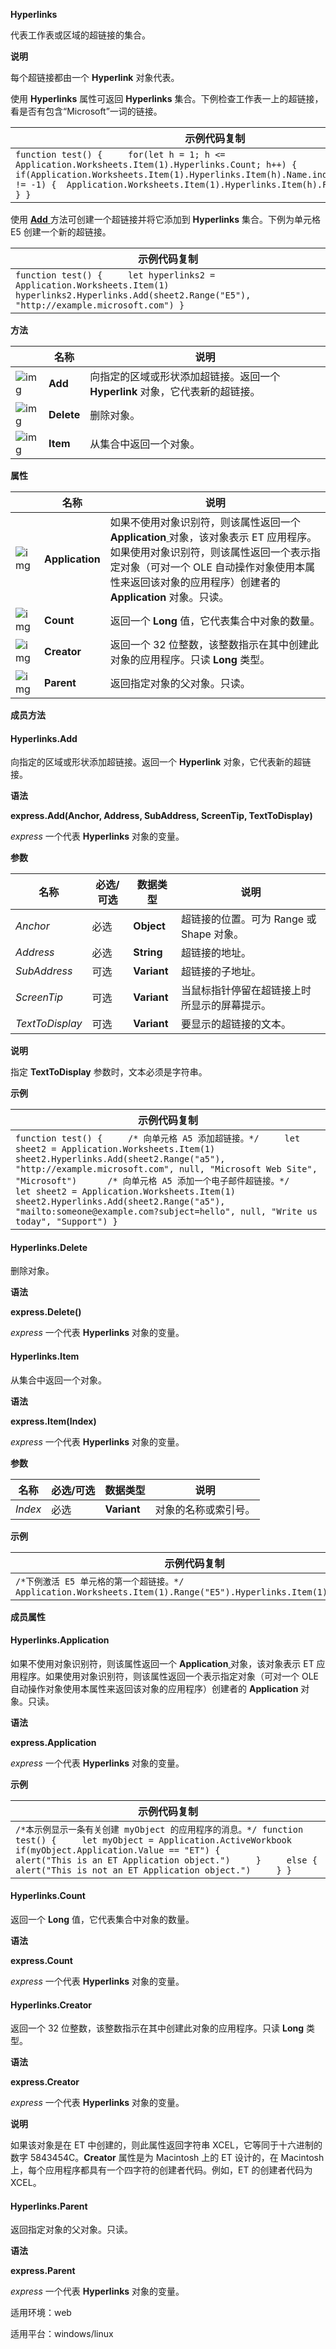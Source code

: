 **Hyperlinks**



代表工作表或区域的超链接的集合。

**说明**

每个超链接都由一个 **Hyperlink** 对象代表。

使用 **Hyperlinks** 属性可返回 **Hyperlinks** 集合。下例检查工作表一上的超链接，看是否有包含“Microsoft”一词的链接。

| 示例代码复制                                                 |
| ------------------------------------------------------------ |
| `function test() {     for(let h = 1; h <= Application.Worksheets.Item(1).Hyperlinks.Count; h++) {         if(Application.Worksheets.Item(1).Hyperlinks.Item(h).Name.indexOf("Microsoft") != -1) {  Application.Worksheets.Item(1).Hyperlinks.Item(h).Follow()         }     } }` |

使用 [**Add** ](https://qn.cache.wpscdn.cn/encs/doc/office_v19/apiObjectTemplate.htm?page=topics/WPS%20%E5%9F%BA%E7%A1%80%E6%8E%A5%E5%8F%A3/%E8%A1%A8%E6%A0%BC%20API%20%E5%8F%82%E8%80%83/Hyperlinks/Hyperlinks%20.htm#Hyperlinks.Add)方法可创建一个超链接并将它添加到 **Hyperlinks** 集合。下例为单元格 E5 创建一个新的超链接。

| 示例代码复制                                                 |
| ------------------------------------------------------------ |
| `function test() {     let hyperlinks2 = Application.Worksheets.Item(1)     hyperlinks2.Hyperlinks.Add(sheet2.Range("E5"), "http://example.microsoft.com") } ` |

**方法**

|                                                              | 名称       | 说明                                                         |
| ------------------------------------------------------------ | ---------- | ------------------------------------------------------------ |
| ![img](https://qn.cache.wpscdn.cn/encs/doc/office_v19/gif/methods.gif) | **Add**    | 向指定的区域或形状添加超链接。返回一个 **Hyperlink** 对象，它代表新的超链接。 |
| ![img](https://qn.cache.wpscdn.cn/encs/doc/office_v19/gif/methods.gif) | **Delete** | 删除对象。                                                   |
| ![img](https://qn.cache.wpscdn.cn/encs/doc/office_v19/gif/methods.gif) | **Item**   | 从集合中返回一个对象。                                       |

**属性**

|                                                              | 名称            | 说明                                                         |
| ------------------------------------------------------------ | --------------- | ------------------------------------------------------------ |
| ![img](https://qn.cache.wpscdn.cn/encs/doc/office_v19/gif/properties.gif) | **Application** | 如果不使用对象识别符，则该属性返回一个 **Application**[ ](https://qn.cache.wpscdn.cn/encs/doc/office_v19/apiObjectTemplate.htm?page=topics/WPS%20%E5%9F%BA%E7%A1%80%E6%8E%A5%E5%8F%A3/%E8%A1%A8%E6%A0%BC%20API%20%E5%8F%82%E8%80%83/Application/Application%20.htm#jsObject_Application)对象，该对象表示 ET 应用程序。如果使用对象识别符，则该属性返回一个表示指定对象（可对一个 OLE 自动操作对象使用本属性来返回该对象的应用程序）创建者的 **Application** 对象。只读。 |
| ![img](https://qn.cache.wpscdn.cn/encs/doc/office_v19/gif/properties.gif) | **Count**       | 返回一个 **Long** 值，它代表集合中对象的数量。               |
| ![img](https://qn.cache.wpscdn.cn/encs/doc/office_v19/gif/properties.gif) | **Creator**     | 返回一个 32 位整数，该整数指示在其中创建此对象的应用程序。只读 **Long** 类型。 |
| ![img](https://qn.cache.wpscdn.cn/encs/doc/office_v19/gif/properties.gif) | **Parent**      | 返回指定对象的父对象。只读。                                 |

**成员方法**

#### **Hyperlinks.Add**

向指定的区域或形状添加超链接。返回一个 **Hyperlink** 对象，它代表新的超链接。

**语法**

**express.Add(Anchor, Address, SubAddress, ScreenTip, TextToDisplay)**

*express*   一个代表 **Hyperlinks** 对象的变量。

**参数**

| **名称**        | **必选/可选** | **数据类型** | **说明**                                     |
| --------------- | ------------- | ------------ | -------------------------------------------- |
| *Anchor*        | 必选          | **Object**   | 超链接的位置。可为 Range 或 Shape 对象。     |
| *Address*       | 必选          | **String**   | 超链接的地址。                               |
| *SubAddress*    | 可选          | **Variant**  | 超链接的子地址。                             |
| *ScreenTip*     | 可选          | **Variant**  | 当鼠标指针停留在超链接上时所显示的屏幕提示。 |
| *TextToDisplay* | 可选          | **Variant**  | 要显示的超链接的文本。                       |

**说明**

指定 **TextToDisplay** 参数时，文本必须是字符串。

**示例**

| 示例代码复制                                                 |
| ------------------------------------------------------------ |
| `function test() {     /* 向单元格 A5 添加超链接。*/     let sheet2 = Application.Worksheets.Item(1)     sheet2.Hyperlinks.Add(sheet2.Range("a5"), "http://example.microsoft.com", null, "Microsoft Web Site", "Microsoft")      /* 向单元格 A5 添加一个电子邮件超链接。*/     let sheet2 = Application.Worksheets.Item(1)     sheet2.Hyperlinks.Add(sheet2.Range("a5"), "mailto:someone@example.com?subject=hello", null, "Write us today", "Support") }` |

#### **Hyperlinks.Delete**

删除对象。

**语法**

**express.Delete()**

*express*   一个代表 **Hyperlinks** 对象的变量。

#### **Hyperlinks.Item**

从集合中返回一个对象。

**语法**

**express.Item(Index)**

*express*   一个代表 **Hyperlinks** 对象的变量。

**参数**

| **名称** | **必选/可选** | **数据类型** | **说明**             |
| -------- | ------------- | ------------ | -------------------- |
| *Index*  | 必选          | **Variant**  | 对象的名称或索引号。 |

**示例**

| 示例代码复制                                                 |
| ------------------------------------------------------------ |
| `/*下例激活 E5 单元格的第一个超链接。*/ Application.Worksheets.Item(1).Range("E5").Hyperlinks.Item(1).Follow()` |

**成员属性**

#### **Hyperlinks.Application**

如果不使用对象识别符，则该属性返回一个 **Application**[ ](https://qn.cache.wpscdn.cn/encs/doc/office_v19/apiObjectTemplate.htm?page=topics/WPS%20%E5%9F%BA%E7%A1%80%E6%8E%A5%E5%8F%A3/%E8%A1%A8%E6%A0%BC%20API%20%E5%8F%82%E8%80%83/Application/Application%20.htm#jsObject_Application)对象，该对象表示 ET 应用程序。如果使用对象识别符，则该属性返回一个表示指定对象（可对一个 OLE 自动操作对象使用本属性来返回该对象的应用程序）创建者的 **Application** 对象。只读。

**语法**

**express.Application**

*express*   一个代表 **Hyperlinks** 对象的变量。

**示例**

| 示例代码复制                                                 |
| ------------------------------------------------------------ |
| `/*本示例显示一条有关创建 myObject 的应用程序的消息。*/ function test() {     let myObject = Application.ActiveWorkbook     if(myObject.Application.Value == "ET") {         alert("This is an ET Application object.")     }     else {         alert("This is not an ET Application object.")     } }` |

#### **Hyperlinks.Count**

返回一个 **Long** 值，它代表集合中对象的数量。

**语法**

**express.Count**

*express*   一个代表 **Hyperlinks** 对象的变量。

#### **Hyperlinks.Creator**

返回一个 32 位整数，该整数指示在其中创建此对象的应用程序。只读 **Long** 类型。

**语法**

**express.Creator**

*express*   一个代表 **Hyperlinks** 对象的变量。

**说明**

如果该对象是在 ET 中创建的，则此属性返回字符串 XCEL，它等同于十六进制的数字 5843454C。**Creator** 属性是为 Macintosh 上的 ET 设计的，在 Macintosh 上，每个应用程序都具有一个四字符的创建者代码。例如，ET 的创建者代码为 XCEL。

#### **Hyperlinks.Parent**

返回指定对象的父对象。只读。

**语法**

**express.Parent**

*express*   一个代表 **Hyperlinks** 对象的变量。

适用环境：web

适用平台：windows/linux